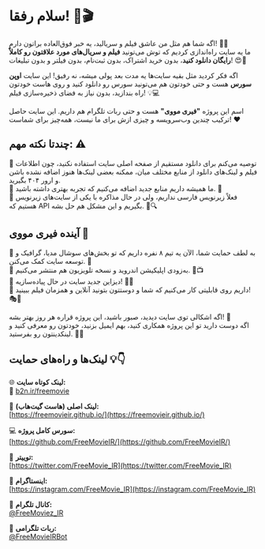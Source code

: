 # سلام رفقا! 👋🎬  
اگه شما هم مثل من عاشق فیلم و سریالید، یه خبر فوق‌العاده براتون دارم! 🚀🔥  
ما یه سایت راه‌اندازی کردیم که توش می‌تونید **فیلم و سریال‌های مورد علاقتون رو کاملاً رایگان دانلود کنید**، بدون خرید اشتراک، بدون ثبت‌نام، بدون فیلتر و بدون تبلیغات! 😍🎥  

اگه فکر کردید مثل بقیه سایت‌ها یه مدت بعد پولی میشه، نه رفیق! این سایت **اوپن سورس** هست و حتی خودتون هم می‌تونید سورس رو دانلود کنید و روی هاست خودتون راه بندازید، بدون نیاز به فضای ذخیره‌سازی فیلم! 💡💻  

اسم این پروژه **"فیری مووی"** هست و حتی ربات تلگرام هم داریم. این سایت حاصل ترکیب چندین وب‌سرویسه و چیزی ازش برای ما نیست، همه‌چیز برای شماست! ❤️  

## چندتا نکته مهم: ⚠️  
📌 توصیه می‌کنم برای دانلود مستقیم از صفحه اصلی سایت استفاده نکنید، چون اطلاعات فیلم و لینک‌های دانلود از منابع مختلف میان، ممکنه بعضی لینک‌ها هنوز اضافه نشده باشن و ارور ۴۰۴ بگیرید.  
📌 ما همیشه داریم منابع جدید اضافه می‌کنیم که تجربه بهتری داشته باشید. 💪  
📌 فعلاً زیرنویس فارسی نداریم، ولی در حال مذاکره با یکی از سایت‌های زیرنویس هستیم که API بگیریم و این مشکل هم حل بشه. 📝🔍  

## آینده فیری مووی 🚀  
🔹 به لطف حمایت شما، الآن یه تیم ۸ نفره داریم که تو بخش‌های سوشال مدیا، گرافیک و توسعه سایت کمک می‌کنن. 🙌  
🔹 به‌زودی اپلیکیشن اندروید و نسخه تلویزیون هم منتشر می‌کنیم. 📱📺  
🔹 دیزاین جدید سایت در حال پیاده‌سازیه! 🎨✨  
🔹 داریم روی قابلیتی کار می‌کنیم که شما و دوستتون بتونید آنلاین و همزمان فیلم ببینید! 🎭🍿  

اگه اشکالی توی سایت دیدید، صبور باشید، این پروژه قراره هر روز بهتر بشه! 💙  
اگه دوست دارید تو این پروژه همکاری کنید، بهم ایمیل بزنید، خودتون رو معرفی کنید و لینکدینتون رو بفرستید. 📩🤝  

## لینک‌ها و راه‌های حمایت 💡👇  
🌐 **لینک کوتاه سایت:**  
🔗 [b2n.ir/freemovie](b2n.ir/freemovie)  

🔗 **لینک اصلی (هاست گیت‌هاب):**  
[https://freemovieir.github.io/](https://freemovieir.github.io/)  

💻 **سورس کامل پروژه:**  
[https://github.com/FreeMovieIR/](https://github.com/FreeMovieIR/)  

📢 **توییتر:**  
[https://twitter.com/FreeMovie_IR](https://twitter.com/FreeMovie_IR)  

📸 **اینستاگرام:**  
[https://instagram.com/FreeMovie_IR](https://instagram.com/FreeMovie_IR)  

📣 **کانال تلگرام:**  
[@FreeMoviez_IR](https://t.me/FreeMoviez_IR)  

🤖 **ربات تلگرامی:**  
[@FreeMovieIRBot](https://t.me/FreeMovieIRBot)  